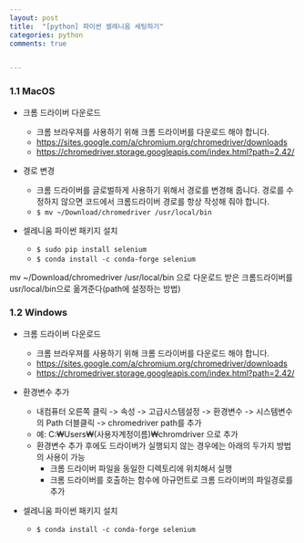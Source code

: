 ```yaml
---
layout: post
title:  "[python] 파이썬 셀레니움 세팅하기"
categories: python
comments: true


---
```


### 1.1 MacOS

- 크롬 드라이버 다운로드
  - 크롬 브라우져를 사용하기 위해 크롬 드라이버를 다운로드 해야 합니다.
  - https://sites.google.com/a/chromium.org/chromedriver/downloads
  - https://chromedriver.storage.googleapis.com/index.html?path=2.42/

- 경로 변경
  - 크롬 드라이버를 글로벌하게 사용하기 위해서 경로를 변경해 줍니다. 경로를 수정하지 않으면 코드에서 크롬드라이버 경로를 항상 작성해 줘야 합니다.
  - `$ mv ~/Download/chromedriver /usr/local/bin`

- 셀레니움 파이썬 패키지 설치
  - `$ sudo pip install selenium`
  - `$ conda install -c conda-forge selenium`







mv ~/Download/chromedriver /usr/local/bin 으로 다운로드 받은 크롬드라이버를 usr/local/bin으로 옮겨준다(path에 설정하는 방법)

### 1.2 Windows

- 크롬 드라이버 다운로드
  - 크롬 브라우져를 사용하기 위해 크롬 드라이버를 다운로드 해야 합니다.
  - https://sites.google.com/a/chromium.org/chromedriver/downloads
  - https://chromedriver.storage.googleapis.com/index.html?path=2.42/

- 환경변수 추가
  - 내컴퓨터 오른쪽 클릭 -> 속성 -> 고급시스템설정 -> 환경변수 -> 시스템변수의 Path 더블클릭 -> chromedriver path를
    추가
  - 예: C:₩Users₩(사용자계정이름)₩chromdriver 으로 추가
  - 환경변수 추가 후에도 드라이버가 실행되지 않는 경우에는 아래의 두가지 방법의 사용이 가능
    - 크롬 드라이버 파일을 동일한 디렉토리에 위치해서 실행
    - 크롬 드라이버를 호출하는 함수에 아규먼트로 크롬 드라이버의 파일경로를 추가

- 셀레니움 파이썬 패키지 설치
  - `$ conda install -c conda-forge selenium`
